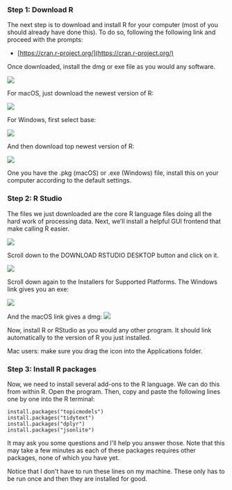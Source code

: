 ### Step 1: Download R

The next step is to download and install R for your computer (most of you should
already have done this). To do so, following the following link and proceed with
the prompts:

- [https://cran.r-project.org/](https://cran.r-project.org/)

Once downloaded, install the dmg or exe file as you would any software.


![](https://statsmaths.github.io/stat209-f18/assets/img/cran01.jpeg)


For macOS, just download the newest version of R:

![](https://statsmaths.github.io/stat209-f18/assets/img/cran02.jpeg)

For Windows, first select base:

![](https://statsmaths.github.io/stat209-f18/assets/img/cran03.jpeg)

And then download top newest version of R:

![](https://statsmaths.github.io/stat209-f18/assets/img/cran04.jpeg)

One you have the .pkg (macOS) or .exe (Windows) file, install this on your computer according to the default settings.

### Step 2: R Studio

The files we just downloaded are the core R language files doing all the hard work of processing data. 
Next, we’ll install a helpful GUI frontend that make calling R easier.

![](https://statsmaths.github.io/stat209-f18/assets/img/rstudio01.jpeg)

Scroll down to the DOWNLOAD RSTUDIO DESKTOP button and click on it.

![](https://statsmaths.github.io/stat209-f18/assets/img/rstudio02.jpeg)

Scroll down again to the Installers for Supported Platforms. The Windows link gives you an exe:

![](https://statsmaths.github.io/stat209-f18/assets/img/rstudio03.jpeg)


And the macOS link gives a dmg:
![](https://statsmaths.github.io/stat209-f18/assets/img/rstudio04.jpeg)

Now, install R or RStudio as you would any other program. It should link automatically to the version of R you just installed.

Mac users: make sure you drag the icon into the Applications folder.



### Step 3: Install R packages

Now, we need to install several add-ons to the R language. We can do this from
within R. Open the program. Then, copy and paste the following lines one by one
into the R terminal:

```{r}
install.packages("topicmodels")
install.packages("tidytext")
install.packages("dplyr")
install.packages("jsonlite")
```

It may ask you some questions and I'll help you answer those. Note that this may
take a few minutes as each of these packages requires other packages, none of 
which you have yet.

Notice that I don't have to run these lines on my machine. These only has to be
run once and then they are installed for good.
